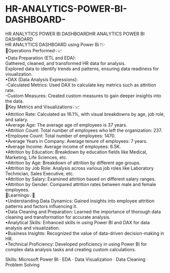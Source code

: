 # HR-ANALYTICS-POWER-BI-DASHBOARD-

HR ANALYTICS POWER BI DASHBOARDHR ANALYTICS POWER BI DASHBOARD<br>
HR ANALYTICS DASHBOARD using Power Bi !✨<br>
🎯Operations Performed💡📈<br>
•Data Preparation (ETL and EDA):<br>
Gathered, cleaned, and transformed HR data for analysis.<br>
Explored data to identify trends and patterns, ensuring data readiness for visualization.<br>
•DAX (Data Analysis Expressions):<br>
-Calculated Metrics: Used DAX to calculate key metrics such as attrition rate.<br>
-Custom Measures: Created custom measures to gain deeper insights into the data.<br>
🎯Key Metrics and Visualizations💡📈<br>
•Attrition Rate: Calculated as 16.1%, with visual breakdowns by age, job role, and salary.<br>
•Average Age: The average age of employees is 37 years.<br>
•Attrition Count: Total number of employees who left the organization: 237.<br>
•Employee Count: Total number of employees: 1470.<br>
•Average Years in Company: Average tenure of employees: 7 years.<br>
•Average Income: Average income of employees: 6.5K.<br>
•Attrition by Education: Breakdown by education fields like Medical, Marketing, Life Sciences, etc.<br>
•Attrition by Age: Breakdown of attrition by different age groups.<br>
•Attrition by Job Role: Analysis across various job roles like Laboratory Technician, Sales Executive, etc.<br>
•Attrition by Salary: Examined attrition based on different salary ranges.<br>
•Attrition by Gender: Compared attrition rates between male and female employees.<br>
🎯Learnings💡🚀<br>
•Understanding Data Dynamics: Gained insights into employee attrition patterns and factors influencing it.<br>
•Data Cleaning and Preparation: Learned the importance of thorough data cleaning and transformation for accurate analysis.<br>
•Analytical Skills: Enhanced skills in using Power BI and DAX for data analysis and visualization.<br>
•Business Insights: Recognized the value of data-driven decision-making in HR.<br>
•Technical Proficiency: Developed proficiency in using Power BI for complex data analysis tasks and creating custom calculations.<br>

Skills: Microsoft Power BI · EDA · Data Visualization · Data Cleaning · Problem Solving<br>
